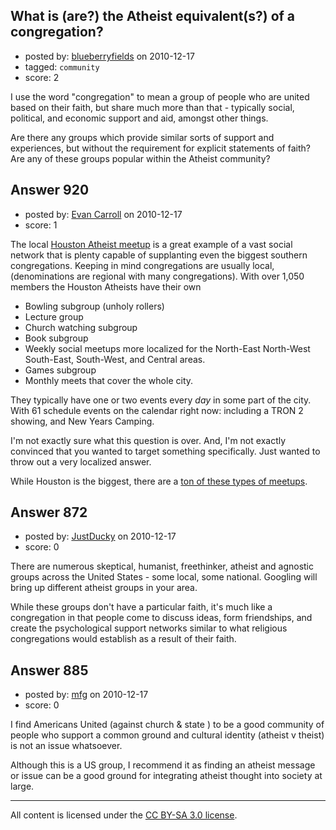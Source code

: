## What is (are?) the Atheist equivalent(s?) of a congregation?

- posted by: [blueberryfields](https://stackexchange.com/users/-1/240-blueberryfields) on 2010-12-17
- tagged: `community`
- score: 2

I use the word "congregation" to mean a group of people who are united based on their faith, but share much more than that - typically social, political, and economic support and aid, amongst other things.

Are there any groups which provide similar sorts of support and experiences, but without the requirement for explicit statements of faith? Are any of these groups popular within the Atheist community?


## Answer 920

- posted by: [Evan Carroll](https://stackexchange.com/users/-1/5-evan-carroll) on 2010-12-17
- score: 1

The local [Houston Atheist meetup](http://www.meetup.com/Houston-Atheists/) is a great example of a vast social network that is plenty capable of supplanting even the biggest southern congregations. Keeping in mind congregations are usually local, (denominations are regional with many congregations). With over 1,050 members the Houston Atheists have their own 

* Bowling subgroup (unholy rollers)
* Lecture group
* Church watching subgroup
* Book subgroup
* Weekly social meetups more localized for the North-East North-West South-East, South-West, and Central areas.
* Games subgroup
* Monthly meets that cover the whole city.

They typically have one or two events every *day* in some part of the city. With 61 schedule events on the calendar right now: including a TRON 2 showing, and New Years Camping.

I'm not exactly sure what this question is over. And, I'm not exactly convinced that you wanted to target something specifically. Just wanted to throw out a very localized answer.

While Houston is the biggest, there are a [ton of these types of meetups](http://atheism.meetup.com/).


## Answer 872

- posted by: [JustDucky](https://stackexchange.com/users/-1/201-justducky) on 2010-12-17
- score: 0

There are numerous skeptical, humanist, freethinker, atheist and agnostic groups across the United States - some local, some national. Googling <your city> <any of the above terms> will bring up different atheist groups in your area. 

While these groups don't have a particular faith, it's much like a congregation in that people come to discuss ideas, form friendships, and create the psychological support networks similar to what religious congregations would establish as a result of their faith.


## Answer 885

- posted by: [mfg](https://stackexchange.com/users/-1/135-mfg) on 2010-12-17
- score: 0

I find Americans United (against church & state ) to be a good community of people who support a common ground and cultural identity (atheist v theist) is not an issue whatsoever.

Although this is a US group, I recommend it as finding an atheist message or issue can be a good ground for integrating atheist thought into society at large. 



---

All content is licensed under the [CC BY-SA 3.0 license](https://creativecommons.org/licenses/by-sa/3.0/).
